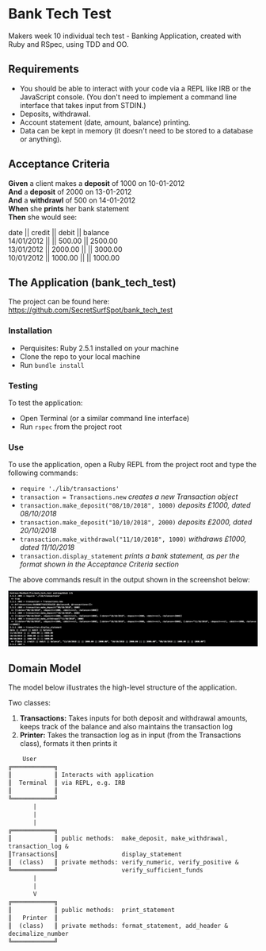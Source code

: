 # Bank Tech Test

Makers week 10 individual tech test - Banking Application, created with Ruby and RSpec, using TDD and OO.

## Requirements

- You should be able to interact with your code via a REPL like IRB or the JavaScript console. (You don't need to implement a command line interface that takes input from STDIN.)
- Deposits, withdrawal.
- Account statement (date, amount, balance) printing.
- Data can be kept in memory (it doesn't need to be stored to a database or anything).

## Acceptance Criteria

**Given** a client makes a **deposit** of 1000 on 10-01-2012 <br />
**And** a **deposit** of 2000 on 13-01-2012 <br />
**And** a **withdrawl** of 500 on 14-01-2012 <br />
**When** she **prints** her bank statement <br />
**Then** she would see: <br />

date || credit || debit || balance <br />
14/01/2012 || || 500.00 || 2500.00 <br />
13/01/2012 || 2000.00 || || 3000.00 <br />
10/01/2012 || 1000.00 || || 1000.00 <br />

## The Application (bank_tech_test)

The project can be found here:
https://github.com/SecretSurfSpot/bank_tech_test

### Installation
- Perquisites: Ruby 2.5.1 installed on your machine
- Clone the repo to your local machine
- Run `bundle install`

### Testing
To test the application:
- Open Terminal (or a similar command line interface)
- Run `rspec` from the project root

### Use
To use the application, open a Ruby REPL from the project root and type the following commands:
- `require './lib/transactions'`
- `transaction = Transactions.new` *creates a new Transaction object*
- `transaction.make_deposit("08/10/2018", 1000)` *deposits £1000, dated 08/10/2018*
- `transaction.make_deposit("10/10/2018", 2000)` *deposits £2000, dated 20/10/2018*
- `transaction.make_withdrawal("11/10/2018", 1000)` *withdraws £1000, dated 11/10/2018*
- `transaction.display_statement` *prints a bank statement, as per the format shown in the Acceptance Criteria section*

The above commands result in the output shown in the screenshot below:

![REPL screenshot](https://github.com/SecretSurfSpot/bank_tech_test/blob/master/images/Screen%20Shot%202018-10-11%20at%2012.52.24.png)

## Domain Model

The model below illustrates the high-level structure of the application.

Two classes:

1. **Transactions:** Takes inputs for both deposit and withdrawal amounts, keeps track of the balance and also maintains the transaction log
2. **Printer:** Takes the transaction log as in input (from the Transactions class), formats it then prints it

```
    User
╔════════════╗  
║            ║ Interacts with application
║  Terminal  ║ via REPL, e.g. IRB     
║            ║
╚════════════╝
       |
       |
       |                                   
╔════════════╗     
║            ║ public methods:  make_deposit, make_withdrawal, transaction_log &
║Transactions║                  display_statement
║  (class)   ║ private methods: verify_numeric, verify_positive &            
╚════════════╝                  verify_sufficient_funds    
       |
       |
       V                             
╔════════════╗
║            ║ public methods:  print_statement
║   Printer  ║                  
║  (class)   ║ private methods: format_statement, add_header & decimalize_number
╚════════════╝            

```
